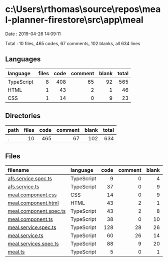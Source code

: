 # c:\Users\rthomas\source\repos\meal-planner-firestore\src\app\meal

Date : 2019-04-26 14:09:11

Total : 10 files,  465 codes, 67 comments, 102 blanks, all 634 lines

## Languages
| language | files | code | comment | blank | total |
| :--- | ---: | ---: | ---: | ---: | ---: |
| TypeScript | 8 | 408 | 65 | 92 | 565 |
| HTML | 1 | 43 | 2 | 1 | 46 |
| CSS | 1 | 14 | 0 | 9 | 23 |

## Directories
| path | files | code | comment | blank | total |
| :--- | ---: | ---: | ---: | ---: | ---: |
| . | 10 | 465 | 67 | 102 | 634 |

## Files
| filename | language | code | comment | blank | total |
| :--- | :--- | ---: | ---: | ---: | ---: |
| [afs.service.spec.ts](file:///c%3A/Users/rthomas/source/repos/meal-planner-firestore/src/app/meal/afs.service.spec.ts) | TypeScript | 9 | 0 | 4 | 13 |
| [afs.service.ts](file:///c%3A/Users/rthomas/source/repos/meal-planner-firestore/src/app/meal/afs.service.ts) | TypeScript | 37 | 0 | 9 | 46 |
| [meal.component.css](file:///c%3A/Users/rthomas/source/repos/meal-planner-firestore/src/app/meal/meal.component.css) | CSS | 14 | 0 | 9 | 23 |
| [meal.component.html](file:///c%3A/Users/rthomas/source/repos/meal-planner-firestore/src/app/meal/meal.component.html) | HTML | 43 | 2 | 1 | 46 |
| [meal.component.spec.ts](file:///c%3A/Users/rthomas/source/repos/meal-planner-firestore/src/app/meal/meal.component.spec.ts) | TypeScript | 43 | 2 | 8 | 53 |
| [meal.component.ts](file:///c%3A/Users/rthomas/source/repos/meal-planner-firestore/src/app/meal/meal.component.ts) | TypeScript | 38 | 0 | 10 | 48 |
| [meal.service.spec.ts](file:///c%3A/Users/rthomas/source/repos/meal-planner-firestore/src/app/meal/meal.service.spec.ts) | TypeScript | 128 | 28 | 26 | 182 |
| [meal.service.ts](file:///c%3A/Users/rthomas/source/repos/meal-planner-firestore/src/app/meal/meal.service.ts) | TypeScript | 60 | 26 | 14 | 100 |
| [meal.services.spec.ts](file:///c%3A/Users/rthomas/source/repos/meal-planner-firestore/src/app/meal/meal.services.spec.ts) | TypeScript | 88 | 9 | 20 | 117 |
| [meal.ts](file:///c%3A/Users/rthomas/source/repos/meal-planner-firestore/src/app/meal/meal.ts) | TypeScript | 5 | 0 | 1 | 6 |